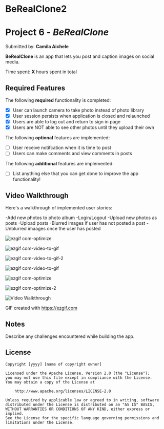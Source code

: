 # BeRealClone2

# Project 6 - *BeRealClone*

Submitted by: **Camila Aichele**

**BeRealClone** is an app that lets you post and caption images on social media. 

Time spent: **X** hours spent in total

## Required Features

The following **required** functionality is completed:

- [X] User can launch camera to take photo instead of photo library
- [X] User session persists when application is closed and relaunched
- [X] Users are able to log out and return to sign in page
- [X] Users are NOT able to see other photos until they upload their own	
 
The following **optional** features are implemented:

- [ ] User receive notifcation when it is time to post
- [ ] Users can make comments and view comments in posts	

The following **additional** features are implemented:

- [ ] List anything else that you can get done to improve the app functionality!

## Video Walkthrough

Here's a walkthrough of implemented user stories:

-Add new photos to photo album
-Login/Logout
-Upload new photos as posts
-Upload posts
-Blurred images if user has not posted a post
-Unblurred imaages once the user has posted

![ezgif com-optimize](https://user-images.githubusercontent.com/103790405/222283402-83d93858-9705-46de-bc38-d07cc61199dd.gif)

![ezgif com-video-to-gif](https://user-images.githubusercontent.com/103790405/222284036-25d3a757-9e3b-4d5e-ba66-89a15bf427b2.gif)

![ezgif com-video-to-gif-2](https://user-images.githubusercontent.com/103790405/222284828-7084215d-aea9-4a7f-aeca-765a136d3cf2.gif)

![ezgif com-video-to-gif](https://user-images.githubusercontent.com/103790405/222285839-bebaae25-b849-45d9-8f37-85130329c1a2.gif)

![ezgif com-optimize](https://user-images.githubusercontent.com/103790405/222285896-66320bbd-4eb4-4610-ac64-0342462e8ac2.gif)

![ezgif com-optimize-2](https://user-images.githubusercontent.com/103790405/222285937-f08400db-0ac4-42cf-b892-5d3b5a2e1e0a.gif)

<img src='http://i.imgur.com/link/to/your/gif/file.gif' title='Video Walkthrough' width='' alt='Video Walkthrough' />

GIF created with https://ezgif.com

## Notes

Describe any challenges encountered while building the app.

## License

    Copyright [yyyy] [name of copyright owner]

    Licensed under the Apache License, Version 2.0 (the "License");
    you may not use this file except in compliance with the License.
    You may obtain a copy of the License at

        http://www.apache.org/licenses/LICENSE-2.0

    Unless required by applicable law or agreed to in writing, software
    distributed under the License is distributed on an "AS IS" BASIS,
    WITHOUT WARRANTIES OR CONDITIONS OF ANY KIND, either express or implied.
    See the License for the specific language governing permissions and
    limitations under the License.
